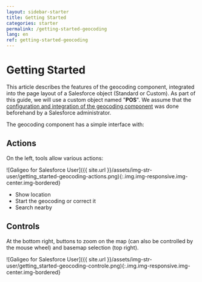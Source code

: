 ```yaml
---
layout: sidebar-starter
title: Getting Started
categories: starter
permalink: /getting-started-geocoding
lang: en
ref: getting-started-geocoding
---
```


# Getting Started

This article describes the features of the geocoding component, integrated into the page layout of a Salesforce object (Standard or Custom). As part of this guide, we will use a custom object named "**POS**".
We assume that the [configuration and integration of the geocoding component](config-components) was done beforehand by a Salesforce administrator.

The geocoding component has a simple interface with:

## Actions

On the left, tools allow various actions:

![Galigeo for Salesforce User]({{ site.url }}/assets/img-str-user/getting_started-geocoding-actions.png){:.img.img-responsive.img-center.img-bordered}

- Show location
- Start the geocoding or correct it
- Search nearby

## Controls

At the bottom right, buttons to zoom on the map (can also be controlled by the mouse wheel) and basemap selection (top right).

![Galigeo for Salesforce User]({{ site.url }}/assets/img-str-user/getting_started-geocoding-controle.png){:.img.img-responsive.img-center.img-bordered}